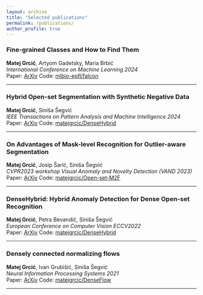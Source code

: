 ```yaml
---
layout: archive
title: "Selected publications"
permalink: /publications/
author_profile: true
---
```



###  Fine-grained Classes and How to Find Them
**Matej Grcić**, Artyom Gadetsky, Maria Brbić <br>
_International Conference on Machine Learning  2024_ <br>
Paper: [ArXiv](https://arxiv.org/pdf/2406.11070) Code: [mlbio-epfl/falcon](https://github.com/mlbio-epfl/falcon)
<hr />

###  Hybrid Open-set Segmentation with Synthetic Negative Data
**Matej Grcić**, Siniša Šegvić <br>
_IEEE Transactions on Pattern Analysis and Machine Intelligence 2024_ <br>
Paper: [ArXiv](https://arxiv.org/pdf/2301.08555.pdf) Code: [matejgrcic/DenseHybrid](https://github.com/matejgrcic/DenseHybrid)
<hr />

###  On Advantages of Mask-level Recognition for Outlier-aware Segmentation
**Matej Grcić**, Josip Šarić, Siniša Šegvić <br>
_CVPR2023 workshop Visual Anomaly and Novelty Detection (VAND 2023)_ <br>
Paper: [ArXiv](https://arxiv.org/pdf/2301.03407.pdf) Code: [matejgrcic/Open-set-M2F](https://github.com/matejgrcic/Open-set-M2F)
<hr />

###  DenseHybrid: Hybrid Anomaly Detection for Dense Open-set Recognition
**Matej Grcić**, Petra Bevandić, Siniša Šegvić <br>
_European Conference on Computer Vision ECCV2022_ <br>
Paper: [ArXiv](https://arxiv.org/pdf/2207.02606.pdf) Code: [matejgrcic/DenseHybrid](https://github.com/matejgrcic/DenseHybrid)
<hr />

###  Densely connected normalizing flows
**Matej Grcić**, Ivan Grubišić, Siniša Šegvić <br>
_Neural Information Processing Systems 2021_ <br>
Paper: [ArXiv](https://arxiv.org/pdf/2106.04627.pdf) Code: [matejgrcic/DenseFlow](https://github.com/matejgrcic/DenseFlow)
<hr />
